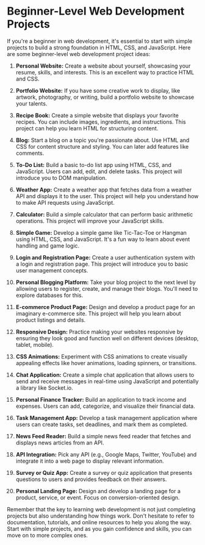 # Beginner-Level Web Development Projects

If you're a beginner in web development, it's essential to start with simple projects to build a strong foundation in HTML, CSS, and JavaScript. Here are some beginner-level web development project ideas:

1. **Personal Website:** Create a website about yourself, showcasing your resume, skills, and interests. This is an excellent way to practice HTML and CSS.

2. **Portfolio Website:** If you have some creative work to display, like artwork, photography, or writing, build a portfolio website to showcase your talents.

3. **Recipe Book:** Create a simple website that displays your favorite recipes. You can include images, ingredients, and instructions. This project can help you learn HTML for structuring content.

4. **Blog:** Start a blog on a topic you're passionate about. Use HTML and CSS for content structure and styling. You can later add features like comments.

5. **To-Do List:** Build a basic to-do list app using HTML, CSS, and JavaScript. Users can add, edit, and delete tasks. This project will introduce you to DOM manipulation.

6. **Weather App:** Create a weather app that fetches data from a weather API and displays it to the user. This project will help you understand how to make API requests using JavaScript.

7. **Calculator:** Build a simple calculator that can perform basic arithmetic operations. This project will improve your JavaScript skills.

8. **Simple Game:** Develop a simple game like Tic-Tac-Toe or Hangman using HTML, CSS, and JavaScript. It's a fun way to learn about event handling and game logic.

9. **Login and Registration Page:** Create a user authentication system with a login and registration page. This project will introduce you to basic user management concepts.

10. **Personal Blogging Platform:** Take your blog project to the next level by allowing users to register, create, and manage their blogs. You'll need to explore databases for this.

11. **E-commerce Product Page:** Design and develop a product page for an imaginary e-commerce site. This project will help you learn about product listings and details.

12. **Responsive Design:** Practice making your websites responsive by ensuring they look good and function well on different devices (desktop, tablet, mobile).

13. **CSS Animations:** Experiment with CSS animations to create visually appealing effects like hover animations, loading spinners, or transitions.

14. **Chat Application:** Create a simple chat application that allows users to send and receive messages in real-time using JavaScript and potentially a library like Socket.io.

15. **Personal Finance Tracker:** Build an application to track income and expenses. Users can add, categorize, and visualize their financial data.

16. **Task Management App:** Develop a task management application where users can create tasks, set deadlines, and mark them as completed.

17. **News Feed Reader:** Build a simple news feed reader that fetches and displays news articles from an API.

18. **API Integration:** Pick any API (e.g., Google Maps, Twitter, YouTube) and integrate it into a web page to display relevant information.

19. **Survey or Quiz App:** Create a survey or quiz application that presents questions to users and provides feedback on their answers.

20. **Personal Landing Page:** Design and develop a landing page for a product, service, or event. Focus on conversion-oriented design.

Remember that the key to learning web development is not just completing projects but also understanding how things work. Don't hesitate to refer to documentation, tutorials, and online resources to help you along the way. Start with simple projects, and as you gain confidence and skills, you can move on to more complex ones.
